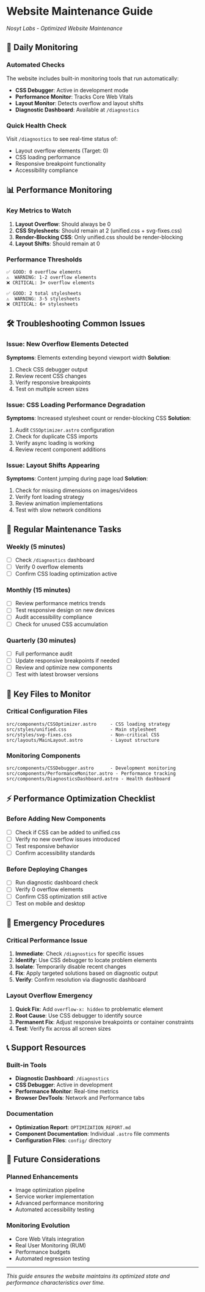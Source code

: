 # Website Maintenance Guide
*Nosyt Labs - Optimized Website Maintenance*

## 🔧 Daily Monitoring

### Automated Checks
The website includes built-in monitoring tools that run automatically:

- **CSS Debugger**: Active in development mode
- **Performance Monitor**: Tracks Core Web Vitals
- **Layout Monitor**: Detects overflow and layout shifts
- **Diagnostic Dashboard**: Available at `/diagnostics`

### Quick Health Check
Visit `/diagnostics` to see real-time status of:
- Layout overflow elements (Target: 0)
- CSS loading performance
- Responsive breakpoint functionality
- Accessibility compliance

## 📊 Performance Monitoring

### Key Metrics to Watch
1. **Layout Overflow**: Should always be 0
2. **CSS Stylesheets**: Should remain at 2 (unified.css + svg-fixes.css)
3. **Render-Blocking CSS**: Only unified.css should be render-blocking
4. **Layout Shifts**: Should remain at 0

### Performance Thresholds
```
✅ GOOD: 0 overflow elements
⚠️  WARNING: 1-2 overflow elements  
❌ CRITICAL: 3+ overflow elements

✅ GOOD: 2 total stylesheets
⚠️  WARNING: 3-5 stylesheets
❌ CRITICAL: 6+ stylesheets
```

## 🛠️ Troubleshooting Common Issues

### Issue: New Overflow Elements Detected
**Symptoms**: Elements extending beyond viewport width
**Solution**:
1. Check CSS debugger output
2. Review recent CSS changes
3. Verify responsive breakpoints
4. Test on multiple screen sizes

### Issue: CSS Loading Performance Degradation  
**Symptoms**: Increased stylesheet count or render-blocking CSS
**Solution**:
1. Audit `CSSOptimizer.astro` configuration
2. Check for duplicate CSS imports
3. Verify async loading is working
4. Review recent component additions

### Issue: Layout Shifts Appearing
**Symptoms**: Content jumping during page load
**Solution**:
1. Check for missing dimensions on images/videos
2. Verify font loading strategy
3. Review animation implementations
4. Test with slow network conditions

## 🔄 Regular Maintenance Tasks

### Weekly (5 minutes)
- [ ] Check `/diagnostics` dashboard
- [ ] Verify 0 overflow elements
- [ ] Confirm CSS loading optimization active

### Monthly (15 minutes)  
- [ ] Review performance metrics trends
- [ ] Test responsive design on new devices
- [ ] Audit accessibility compliance
- [ ] Check for unused CSS accumulation

### Quarterly (30 minutes)
- [ ] Full performance audit
- [ ] Update responsive breakpoints if needed
- [ ] Review and optimize new components
- [ ] Test with latest browser versions

## 📁 Key Files to Monitor

### Critical Configuration Files
```
src/components/CSSOptimizer.astro     - CSS loading strategy
src/styles/unified.css                - Main stylesheet  
src/styles/svg-fixes.css              - Non-critical CSS
src/layouts/MainLayout.astro          - Layout structure
```

### Monitoring Components
```
src/components/CSSDebugger.astro      - Development monitoring
src/components/PerformanceMonitor.astro - Performance tracking
src/components/DiagnosticsDashboard.astro - Health dashboard
```

## ⚡ Performance Optimization Checklist

### Before Adding New Components
- [ ] Check if CSS can be added to unified.css
- [ ] Verify no new overflow issues introduced
- [ ] Test responsive behavior
- [ ] Confirm accessibility standards

### Before Deploying Changes
- [ ] Run diagnostic dashboard check
- [ ] Verify 0 overflow elements
- [ ] Confirm CSS optimization still active
- [ ] Test on mobile and desktop

## 🚨 Emergency Procedures

### Critical Performance Issue
1. **Immediate**: Check `/diagnostics` for specific issues
2. **Identify**: Use CSS debugger to locate problem elements
3. **Isolate**: Temporarily disable recent changes
4. **Fix**: Apply targeted solutions based on diagnostic output
5. **Verify**: Confirm resolution via diagnostic dashboard

### Layout Overflow Emergency
1. **Quick Fix**: Add `overflow-x: hidden` to problematic element
2. **Root Cause**: Use CSS debugger to identify source
3. **Permanent Fix**: Adjust responsive breakpoints or container constraints
4. **Test**: Verify fix across all screen sizes

## 📞 Support Resources

### Built-in Tools
- **Diagnostic Dashboard**: `/diagnostics`
- **CSS Debugger**: Active in development
- **Performance Monitor**: Real-time metrics
- **Browser DevTools**: Network and Performance tabs

### Documentation
- **Optimization Report**: `OPTIMIZATION_REPORT.md`
- **Component Documentation**: Individual `.astro` file comments
- **Configuration Files**: `config/` directory

## 🔮 Future Considerations

### Planned Enhancements
- Image optimization pipeline
- Service worker implementation  
- Advanced performance monitoring
- Automated accessibility testing

### Monitoring Evolution
- Core Web Vitals integration
- Real User Monitoring (RUM)
- Performance budgets
- Automated regression testing

---

*This guide ensures the website maintains its optimized state and performance characteristics over time.*